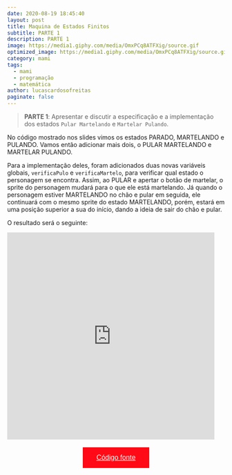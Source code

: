 ```yaml
---
date: 2020-08-19 18:45:40
layout: post
title: Maquina de Estados Finitos
subtitle: PARTE 1
description: PARTE 1
image: https://media1.giphy.com/media/OmxPCq8ATFXig/source.gif
optimized_image: https://media1.giphy.com/media/OmxPCq8ATFXig/source.gif
category: mami
tags:
  - mami
  - programação
  - matemática
author: lucascardosofreitas
paginate: false
---
```


>  <strong>PARTE 1</strong>: Apresentar e discutir a especificação e a implementação dos estados `Pular Martelando` e `Martelar Pulando`.

No código mostrado nos slides vimos os estados PARADO, MARTELANDO e PULANDO. Vamos então adicionar mais dois, o PULAR MARTELANDO e MARTELAR PULANDO. 

Para a implementação deles, foram adicionados duas novas variáveis globais, `verificaPulo` e `verificaMartelo`, para verificar qual estado o personagem se encontra. Assim, ao PULAR e apertar o botão de martelar, o sprite do personagem mudará para o que ele está martelando. 
Já quando o personagem estiver MARTELANDO no chão e pular em seguida, ele continuará com o mesmo sprite do estado MARTELANDO, porém, estará em uma posição superior a sua do início, dando a ideia de sair do chão e pular.

O resultado será o seguinte:

<iframe src="https://giphy.com/embed/Mcb7GywtLdz3xMuAS6" width="480" height="480" frameBorder="0" class="giphy-embed" allowFullScreen></iframe><p><a href="https://giphy.com/gifs/mami-smd-mef-Mcb7GywtLdz3xMuAS6"></a></p>

<center>
  <button style="background-color: #ff0a16; border: none; padding: 15px 32px; text-align: center; text-decoration: none; display: inline-block; font-size: 16px; margin: 4px 2px; cursor: pointer;"> 
  <a href="https://drive.google.com/drive/folders/13mm-oTVeCRqRRmDcvVuOro0kBLrzVI2L?usp=sharing" style="color: white;">Código fonte</a>
  </button>
</center>